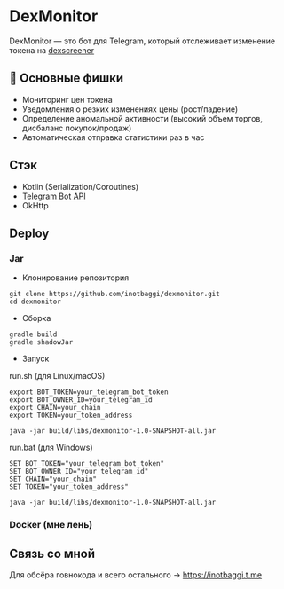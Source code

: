 # DexMonitor
DexMonitor — это бот для Telegram, который отслеживает изменение токена на [dexscreener](https://dexscreener.com/)

## 🚀 Основные фишки

- Мониторинг цен токена
- Уведомления о резких изменениях цены (рост/падение)
- Определение аномальной активности (высокий объем торгов, дисбаланс покупок/продаж)
- Автоматическая отправка статистики раз в час

## Стэк
- Kotlin (Serialization/Coroutines)
- [Telegram Bot API](https://github.com/vendelieu/telegram-bot)
- OkHttp

## Deploy
### Jar

- Клонирование репозитория
```
git clone https://github.com/inotbaggi/dexmonitor.git
cd dexmonitor
```
- Сборка
```
gradle build
gradle shadowJar
```
- Запуск

run.sh (для Linux/macOS)
```
export BOT_TOKEN=your_telegram_bot_token
export BOT_OWNER_ID=your_telegram_id
export CHAIN=your_chain
export TOKEN=your_token_address

java -jar build/libs/dexmonitor-1.0-SNAPSHOT-all.jar
```
run.bat (для Windows)
```
SET BOT_TOKEN="your_telegram_bot_token"
SET BOT_OWNER_ID="your_telegram_id"
SET CHAIN="your_chain"
SET TOKEN="your_token_address"

java -jar build/libs/dexmonitor-1.0-SNAPSHOT-all.jar
```
### Docker (мне лень)

## Связь со мной

Для обсёра говнокода и всего остального -> https://inotbaggi.t.me
